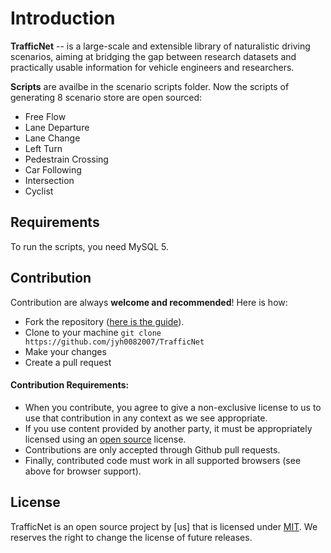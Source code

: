 Introduction
============

**TrafficNet** -- is a large-scale and extensible library of naturalistic driving scenarios, aiming at bridging the gap between research datasets and practically usable information for vehicle engineers and researchers. 

**Scripts** are availbe in the scenario scripts folder. Now the scripts of generating 8 scenario store are open sourced:

- Free Flow
- Lane Departure
- Lane Change 
- Left Turn
- Pedestrain Crossing
- Car Following
- Intersection
- Cyclist

Requirements
------------
To run the scripts, you need MySQL 5. 

Contribution
------------
Contribution are always **welcome and recommended**! Here is how:

- Fork the repository ([here is the guide](https://github.com/jyh0082007/TrafficNet)).
- Clone to your machine ```git clone https://github.com/jyh0082007/TrafficNet ```
- Make your changes
- Create a pull request

#### Contribution Requirements:

- When you contribute, you agree to give a non-exclusive license to us to use that contribution in any context as we see appropriate.
- If you use content provided by another party, it must be appropriately licensed using an [open source](http://opensource.org/licenses) license.
- Contributions are only accepted through Github pull requests.
- Finally, contributed code must work in all supported browsers (see above for browser support).

License
-------
TrafficNet is an open source project by [us] that is licensed under [MIT](http://opensource.org/licenses/MIT). We
reserves the right to change the license of future releases.
